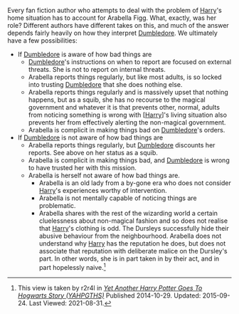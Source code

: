 
Every fan fiction author who attempts to deal with the problem of [Harry]'s home
situation has to account for Arabella Figg. What, exactly, was her role?
Different authors have different takes on this, and much of the answer depends
fairly heavily on how they interpret [Dumbledore]. We ultimately have a few
possibilities:

- If [Dumbledore] is aware of how bad things are
  - [Dumbledore]'s instructions on when to report are focused on external
    threats. She is not to report on internal threats.
  - Arabella reports things regularly, but like most adults, is so locked into
    trusting [Dumbledore] that she does nothing else.
  - Arabella reports things regularly and is massively upset that nothing
    happens, but as a squib, she has no recourse to the magical government and
    whatever it is that prevents other, normal, adults from noticing something
    is wrong with [[Harry]]'s living situation also prevents her from
    effectively alerting the non-magical government.
  - Arabella is complicit in making things bad on [Dumbledore]'s orders.
- If [Dumbledore] is not aware of how bad things are
  - Arabella reports things regularly, but [Dumbledore] discounts her
    reports. See above on her status as a squib.
  - Arabella is complicit in making things bad, and [Dumbledore] is wrong to
    have trusted her with this mission.
  - Arabella is herself not aware of how bad things are.
    - Arabella is an old lady from a by-gone era who does not consider [Harry]'s
      experiences worthy of intervention.
    - Arabella is not mentally capable of noticing things are problematic.
    - Arabella shares with the rest of the wizarding world a certain
      cluelessness about non-magical fashion and so does not realise that
      [Harry]'s clothing is odd. The Dursleys successfully hide their abusive
      behaviour from the neighbourhood. Arabella does not understand why [Harry]
      has the reputation he does, but does not associate that reputation with
      deliberate malice on the Dursley's part. In other words, she is in part
      taken in by their act, and in part hopelessly naive.[^20210831-1]

[Dumbledore]: </Harrypedia/people/Dumbledore/Albus Percival Wulfric Brian/>
[Harry]: </Harrypedia/people/Potter/Harry James/>

[^20210831-1]:
    This view is taken by r2r4l in
    _[Yet Another Harry Potter Goes To Hogwarts Story (YAHPGTHS)](<https://www.fan fiction.net/s/10789352>)_
    Published 2014-10-29. Updated: 2015-09-24. Last Viewed: 2021-08-31.
